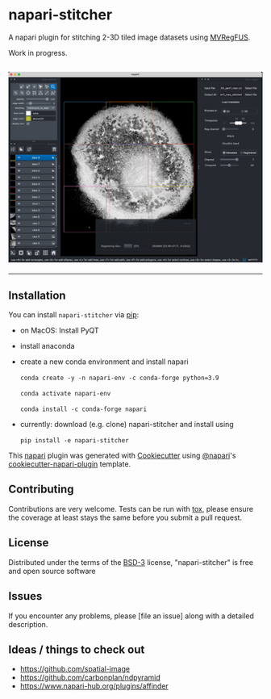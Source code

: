 <!--
[![License BSD-3](https://img.shields.io/pypi/l/napari-stitcher.svg?color=green)](https://github.com/m-albert/napari-stitcher/raw/main/LICENSE)
[![PyPI](https://img.shields.io/pypi/v/napari-stitcher.svg?color=green)](https://pypi.org/project/napari-stitcher)
[![Python Version](https://img.shields.io/pypi/pyversions/napari-stitcher.svg?color=green)](https://python.org)
[![tests](https://github.com/m-albert/napari-stitcher/workflows/tests/badge.svg)](https://github.com/m-albert/napari-stitcher/actions)
[![codecov](https://codecov.io/gh/m-albert/napari-stitcher/branch/main/graph/badge.svg)](https://codecov.io/gh/m-albert/napari-stitcher)
[![napari hub](https://img.shields.io/endpoint?url=https://api.napari-hub.org/shields/napari-stitcher)](https://napari-hub.org/plugins/napari-stitcher)
-->

# napari-stitcher
A napari plugin for stitching 2-3D tiled image datasets using [MVRegFUS](https://github.com/m-albert/MVRegFus).

Work in progress.

![](misc-data/20221223_screenshot.png)
----------------------------------

<!--
Don't miss the full getting started guide to set up your new package:
https://github.com/napari/cookiecutter-napari-plugin#getting-started

and review the napari docs for plugin developers:
https://napari.org/stable/plugins/index.html
-->

----------------------------------
## Installation

You can install `napari-stitcher` via [pip]:

- on MacOS: Install PyQT
- install anaconda
- create a new conda environment and install napari

    `conda create -y -n napari-env -c conda-forge python=3.9`

    `conda activate napari-env`

    `conda install -c conda-forge napari`

- currently: download (e.g. clone) napari-stitcher and install using

    `pip install -e napari-stitcher`

This [napari] plugin was generated with [Cookiecutter] using [@napari]'s [cookiecutter-napari-plugin] template.


## Contributing

Contributions are very welcome. Tests can be run with [tox], please ensure
the coverage at least stays the same before you submit a pull request.

## License

Distributed under the terms of the [BSD-3] license,
"napari-stitcher" is free and open source software

## Issues

If you encounter any problems, please [file an issue] along with a detailed description.

[napari]: https://github.com/napari/napari
[Cookiecutter]: https://github.com/audreyr/cookiecutter
[@napari]: https://github.com/napari
[MIT]: http://opensource.org/licenses/MIT
[BSD-3]: http://opensource.org/licenses/BSD-3-Clause
[GNU GPL v3.0]: http://www.gnu.org/licenses/gpl-3.0.txt
[GNU LGPL v3.0]: http://www.gnu.org/licenses/lgpl-3.0.txt
[Apache Software License 2.0]: http://www.apache.org/licenses/LICENSE-2.0
[Mozilla Public License 2.0]: https://www.mozilla.org/media/MPL/2.0/index.txt
[cookiecutter-napari-plugin]: https://github.com/napari/cookiecutter-napari-plugin

[napari]: https://github.com/napari/napari
[tox]: https://tox.readthedocs.io/en/latest/
[pip]: https://pypi.org/project/pip/
[PyPI]: https://pypi.org/

## Ideas / things to check out

- https://github.com/spatial-image
- https://github.com/carbonplan/ndpyramid
- https://www.napari-hub.org/plugins/affinder